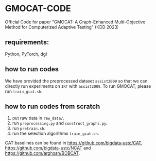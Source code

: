 # GMOCAT-CODE
Official Code for paper "GMOCAT: A Graph-Enhanced Multi-Objective Method for Computerized Adaptive Testing" (KDD 2023)
## requirements:
Python, PyTorch, dgl

## how to run codes
We have provided the preprocessed dataset `assist2009` so that we can directly run experiments on `IRT` with `assist2009`.
To run GMOCAT, please run `train_gcat.sh`.


## how to run codes from scratch
1. put raw data in `raw_data/`.
2. run `preprocessing.py` and `construct_graphs.py`.
3. run `pretrain.sh`.
4. run the selection algorithms `train_gcat.sh`.

CAT baselines can be found in https://github.com/bigdata-ustc/CAT, https://github.com/bigdata-ustc/NCAT and https://github.com/arghosh/BOBCAT.
